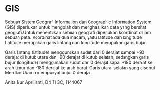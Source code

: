 # GIS
Sebuah Sistem Geografi Information dan Geographic Information System (GIS) diperlukan untuk mengolah dan menghasilkan data yang bersifat geografi.Untuk menentukan sebuah geografi diperlukan koordinat dalam sebuah peta. Koordinat ada dua macam,  yaitu latitude dan longitude. Latitude merupakan garis lintang dan longitude merupakan garis bujur.

Garis lintang (latitude)  menggunakan sudut dari 0 derajat sampai +90 derajat di kutub utara dan -90 derajat di kutub selatan,
sedangkan garis bujur (longitude) menggunakan sudut dari 0 derajat sapai +180 derajat ke arah timur dan -180 derajat ke arah barat. Garis utara-selatan yang disebut Merdian Utama mempunyai bujur 0 derajat.
 
 
 
Anita Nur Aprilianti, D4 TI 3C, 1144067
